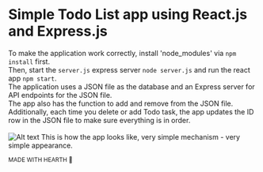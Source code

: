 # Simple Todo List app using React.js and Express.js
To make the application work correctly, install 'node_modules' via `npm install` first.<br>
Then, start the `server.js` express server `node server.js` and run the react app `npm start`.<br>
The application uses a JSON file as the database and an Express server for API endpoints for the JSON file.<br>
The app also has the function to add and remove from the JSON file. <br>
Additionally, each time you delete or add Todo task, the app updates the ID row in the JSON file to make sure everything is in order.
<br><br>
![Alt text](/screenshots/screenshot.png?raw=true)
This is how the app looks like, very simple mechanism - very simple appearance.

<sub>MADE WITH HEARTH 🖤</sub>
